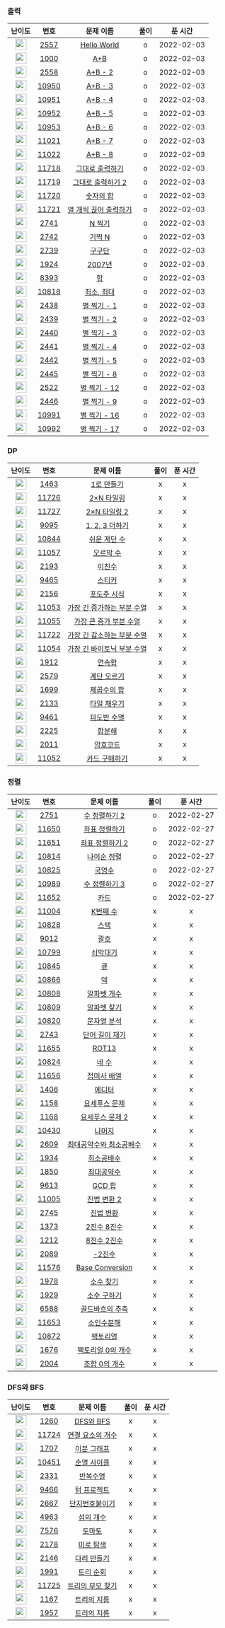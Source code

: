 ### 출력

| 난이도 | 번호 | 문제 이름 | 풀이 | 푼 시간 |
|:------:|:----:|:---------:|:---------:|:---------:|
| <img height="25px" width="25px" src="https://static.solved.ac/tier_small/1.svg"/> | [2557](https://www.acmicpc.net/problem/2557) | [Hello World](https://www.acmicpc.net/problem/2557) |o | 2022-02-03|
| <img height="25px" width="25px" src="https://static.solved.ac/tier_small/1.svg"/> | [1000](https://www.acmicpc.net/problem/1000) | [A+B](https://www.acmicpc.net/problem/1000) |o |2022-02-03 |
| <img height="25px" width="25px" src="https://static.solved.ac/tier_small/1.svg"/> | [2558](https://www.acmicpc.net/problem/2558) | [A+B - 2](https://www.acmicpc.net/problem/2558) |o |2022-02-03 |
| <img height="25px" width="25px" src="https://static.solved.ac/tier_small/3.svg"/> | [10950](https://www.acmicpc.net/problem/10950) | [A+B - 3](https://www.acmicpc.net/problem/10950) |o |2022-02-03|
| <img height="25px" width="25px" src="https://static.solved.ac/tier_small/3.svg"/> | [10951](https://www.acmicpc.net/problem/10951) | [A+B - 4](https://www.acmicpc.net/problem/10951) |o |2022-02-03|
| <img height="25px" width="25px" src="https://static.solved.ac/tier_small/3.svg"/> | [10952](https://www.acmicpc.net/problem/10952) | [A+B - 5](https://www.acmicpc.net/problem/10952) |o |2022-02-03 |
| <img height="25px" width="25px" src="https://static.solved.ac/tier_small/4.svg"/> | [10953](https://www.acmicpc.net/problem/10953) | [A+B - 6](https://www.acmicpc.net/problem/10953) |o |2022-02-03|
| <img height="25px" width="25px" src="https://static.solved.ac/tier_small/3.svg"/> | [11021](https://www.acmicpc.net/problem/11021) | [A+B - 7](https://www.acmicpc.net/problem/11021) |o |2022-02-03|
| <img height="25px" width="25px" src="https://static.solved.ac/tier_small/3.svg"/> | [11022](https://www.acmicpc.net/problem/11022) | [A+B - 8](https://www.acmicpc.net/problem/11022) |o |2022-02-03|
| <img height="25px" width="25px" src="https://static.solved.ac/tier_small/3.svg"/> | [11718](https://www.acmicpc.net/problem/11718) | [그대로 출력하기](https://www.acmicpc.net/problem/11718) |o |2022-02-03|
| <img height="25px" width="25px" src="https://static.solved.ac/tier_small/5.svg"/> | [11719](https://www.acmicpc.net/problem/11719) | [그대로 출력하기 2](https://www.acmicpc.net/problem/11719) |o |2022-02-03|
| <img height="25px" width="25px" src="https://static.solved.ac/tier_small/4.svg"/> | [11720](https://www.acmicpc.net/problem/11720) | [숫자의 합](https://www.acmicpc.net/problem/11720) |o |2022-02-03|
| <img height="25px" width="25px" src="https://static.solved.ac/tier_small/4.svg"/> | [11721](https://www.acmicpc.net/problem/11721) | [열 개씩 끊어 출력하기](https://www.acmicpc.net/problem/11721) |o |2022-02-03|
| <img height="25px" width="25px" src="https://static.solved.ac/tier_small/3.svg"/> | [2741](https://www.acmicpc.net/problem/2741) | [N 찍기](https://www.acmicpc.net/problem/2741) |o |2022-02-03 |
| <img height="25px" width="25px" src="https://static.solved.ac/tier_small/3.svg"/> | [2742](https://www.acmicpc.net/problem/2742) | [기찍 N](https://www.acmicpc.net/problem/2742) |o |2022-02-03 |
| <img height="25px" width="25px" src="https://static.solved.ac/tier_small/3.svg"/> | [2739](https://www.acmicpc.net/problem/2739) | [구구단](https://www.acmicpc.net/problem/2739) |o |2022-02-03|
| <img height="25px" width="25px" src="https://static.solved.ac/tier_small/5.svg"/> | [1924](https://www.acmicpc.net/problem/1924) | [2007년](https://www.acmicpc.net/problem/1924) |o |2022-02-03|
| <img height="25px" width="25px" src="https://static.solved.ac/tier_small/1.svg"/> | [8393](https://www.acmicpc.net/problem/8393) | [합](https://www.acmicpc.net/problem/8393) |o |2022-02-03 |
| <img height="25px" width="25px" src="https://static.solved.ac/tier_small/3.svg"/> | [10818](https://www.acmicpc.net/problem/10818) | [최소, 최대](https://www.acmicpc.net/problem/10818) |o |2022-02-03|
| <img height="25px" width="25px" src="https://static.solved.ac/tier_small/3.svg"/> | [2438](https://www.acmicpc.net/problem/2438) | [별 찍기 - 1](https://www.acmicpc.net/problem/2438) |o |2022-02-03|
| <img height="25px" width="25px" src="https://static.solved.ac/tier_small/3.svg"/> | [2439](https://www.acmicpc.net/problem/2439) | [별 찍기 - 2](https://www.acmicpc.net/problem/2439) |o |2022-02-03|
| <img height="25px" width="25px" src="https://static.solved.ac/tier_small/3.svg"/> | [2440](https://www.acmicpc.net/problem/2440) | [별 찍기 - 3](https://www.acmicpc.net/problem/2440) |o |2022-02-03|
| <img height="25px" width="25px" src="https://static.solved.ac/tier_small/3.svg"/> | [2441](https://www.acmicpc.net/problem/2441) | [별 찍기 - 4](https://www.acmicpc.net/problem/2441) |o |2022-02-03|
| <img height="25px" width="25px" src="https://static.solved.ac/tier_small/3.svg"/> | [2442](https://www.acmicpc.net/problem/2442) | [별 찍기 - 5](https://www.acmicpc.net/problem/2442) |o |2022-02-03|
| <img height="25px" width="25px" src="https://static.solved.ac/tier_small/3.svg"/> | [2445](https://www.acmicpc.net/problem/2445) | [별 찍기 - 8](https://www.acmicpc.net/problem/2445) |o |2022-02-03|
| <img height="25px" width="25px" src="https://static.solved.ac/tier_small/3.svg"/> | [2522](https://www.acmicpc.net/problem/2522) | [별 찍기 - 12](https://www.acmicpc.net/problem/2522) |o |2022-02-03|
| <img height="25px" width="25px" src="https://static.solved.ac/tier_small/3.svg"/> | [2446](https://www.acmicpc.net/problem/2446) | [별 찍기 - 9](https://www.acmicpc.net/problem/2446) |o |2022-02-03|
| <img height="25px" width="25px" src="https://static.solved.ac/tier_small/3.svg"/> | [10991](https://www.acmicpc.net/problem/10991) | [별 찍기 - 16](https://www.acmicpc.net/problem/10991) |o |2022-02-03|
| <img height="25px" width="25px" src="https://static.solved.ac/tier_small/3.svg"/> | [10992](https://www.acmicpc.net/problem/10992) | [별 찍기 - 17](https://www.acmicpc.net/problem/10992) |o |2022-02-03|

### DP

| 난이도 | 번호 | 문제 이름 | 풀이 | 푼 시간 |
|:------:|:----:|:---------:|:---------:|:---------:|
| <img height="25px" width="25px" src="https://static.solved.ac/tier_small/8.svg"/> | [1463](https://www.acmicpc.net/problem/1463) | [1로 만들기](https://www.acmicpc.net/problem/1463) |x |x |
| <img height="25px" width="25px" src="https://static.solved.ac/tier_small/8.svg"/> | [11726](https://www.acmicpc.net/problem/11726) | [2×N 타일링](https://www.acmicpc.net/problem/11726) |x |x |
| <img height="25px" width="25px" src="https://static.solved.ac/tier_small/8.svg"/> | [11727](https://www.acmicpc.net/problem/11727) | [2×N 타일링 2](https://www.acmicpc.net/problem/11727) |x |x |
| <img height="25px" width="25px" src="https://static.solved.ac/tier_small/8.svg"/> | [9095](https://www.acmicpc.net/problem/9095) | [1, 2, 3 더하기](https://www.acmicpc.net/problem/9095) |x |x |
| <img height="25px" width="25px" src="https://static.solved.ac/tier_small/10.svg"/> | [10844](https://www.acmicpc.net/problem/10844) | [쉬운 계단 수](https://www.acmicpc.net/problem/10844) |x |x |
| <img height="25px" width="25px" src="https://static.solved.ac/tier_small/10.svg"/> | [11057](https://www.acmicpc.net/problem/11057) | [오르막 수](https://www.acmicpc.net/problem/11057) |x |x |
| <img height="25px" width="25px" src="https://static.solved.ac/tier_small/8.svg"/> | [2193](https://www.acmicpc.net/problem/2193) | [이친수](https://www.acmicpc.net/problem/2193) |x |x |
| <img height="25px" width="25px" src="https://static.solved.ac/tier_small/10.svg"/> | [9465](https://www.acmicpc.net/problem/9465) | [스티커](https://www.acmicpc.net/problem/9465) |x |x |
| <img height="25px" width="25px" src="https://static.solved.ac/tier_small/10.svg"/> | [2156](https://www.acmicpc.net/problem/2156) | [포도주 시식](https://www.acmicpc.net/problem/2156) |x |x |
| <img height="25px" width="25px" src="https://static.solved.ac/tier_small/9.svg"/> | [11053](https://www.acmicpc.net/problem/11053) | [가장 긴 증가하는 부분 수열](https://www.acmicpc.net/problem/11053) |x |x |
| <img height="25px" width="25px" src="https://static.solved.ac/tier_small/9.svg"/> | [11055](https://www.acmicpc.net/problem/11055) | [가장 큰 증가 부분 수열](https://www.acmicpc.net/problem/11055) |x |x |
| <img height="25px" width="25px" src="https://static.solved.ac/tier_small/9.svg"/> | [11722](https://www.acmicpc.net/problem/11722) | [가장 긴 감소하는 부분 수열](https://www.acmicpc.net/problem/11722) |x |x |
| <img height="25px" width="25px" src="https://static.solved.ac/tier_small/13.svg"/> | [11054](https://www.acmicpc.net/problem/11054) | [가장 긴 바이토닉 부분 수열](https://www.acmicpc.net/problem/11054) |x |x |
| <img height="25px" width="25px" src="https://static.solved.ac/tier_small/9.svg"/> | [1912](https://www.acmicpc.net/problem/1912) | [연속합](https://www.acmicpc.net/problem/1912) |x |x |
| <img height="25px" width="25px" src="https://static.solved.ac/tier_small/8.svg"/> | [2579](https://www.acmicpc.net/problem/2579) | [계단 오르기](https://www.acmicpc.net/problem/2579) |x |x |
| <img height="25px" width="25px" src="https://static.solved.ac/tier_small/8.svg"/> | [1699](https://www.acmicpc.net/problem/1699) | [제곱수의 합](https://www.acmicpc.net/problem/1699) |x |x |
| <img height="25px" width="25px" src="https://static.solved.ac/tier_small/11.svg"/> | [2133](https://www.acmicpc.net/problem/2133) | [타일 채우기](https://www.acmicpc.net/problem/2133) |x |x |
| <img height="25px" width="25px" src="https://static.solved.ac/tier_small/8.svg"/> | [9461](https://www.acmicpc.net/problem/9461) | [파도반 수열](https://www.acmicpc.net/problem/9461) |x |x |
| <img height="25px" width="25px" src="https://static.solved.ac/tier_small/11.svg"/> | [2225](https://www.acmicpc.net/problem/2225) | [합분해](https://www.acmicpc.net/problem/2225) |x |x |
| <img height="25px" width="25px" src="https://static.solved.ac/tier_small/11.svg"/> | [2011](https://www.acmicpc.net/problem/2011) | [암호코드](https://www.acmicpc.net/problem/2011) |x |x |
| <img height="25px" width="25px" src="https://static.solved.ac/tier_small/10.svg"/> | [11052](https://www.acmicpc.net/problem/11052) | [카드 구매하기](https://www.acmicpc.net/problem/11052) |x |x |


### 정렬

| 난이도 | 번호 | 문제 이름 | 풀이 | 푼 시간 |
|:------:|:----:|:---------:|:---------:|:---------:|
| <img height="25px" width="25px" src="https://static.solved.ac/tier_small/6.svg"/> | [2751](https://www.acmicpc.net/problem/2751) | [수 정렬하기 2](https://www.acmicpc.net/problem/2751) |o |2022-02-27 |
| <img height="25px" width="25px" src="https://static.solved.ac/tier_small/6.svg"/> | [11650](https://www.acmicpc.net/problem/11650) | [좌표 정렬하기](https://www.acmicpc.net/problem/11650) |o |2022-02-27 |
| <img height="25px" width="25px" src="https://static.solved.ac/tier_small/6.svg"/> | [11651](https://www.acmicpc.net/problem/11651) | [좌표 정렬하기 2](https://www.acmicpc.net/problem/11651) |o |2022-02-27 |
| <img height="25px" width="25px" src="https://static.solved.ac/tier_small/6.svg"/> | [10814](https://www.acmicpc.net/problem/10814) | [나이순 정렬](https://www.acmicpc.net/problem/10814) |o |2022-02-27 |
| <img height="25px" width="25px" src="https://static.solved.ac/tier_small/7.svg"/> | [10825](https://www.acmicpc.net/problem/10825) | [국영수](https://www.acmicpc.net/problem/10825) |o |2022-02-27 |
| <img height="25px" width="25px" src="https://static.solved.ac/tier_small/6.svg"/> | [10989](https://www.acmicpc.net/problem/10989) | [수 정렬하기 3](https://www.acmicpc.net/problem/10989) |o |2022-02-27 |
| <img height="25px" width="25px" src="https://static.solved.ac/tier_small/7.svg"/> | [11652](https://www.acmicpc.net/problem/11652) | [카드](https://www.acmicpc.net/problem/11652) |o |2022-02-27 |
| <img height="25px" width="25px" src="https://static.solved.ac/tier_small/6.svg"/> | [11004](https://www.acmicpc.net/problem/11004) | [K번째 수](https://www.acmicpc.net/problem/11004) |x |x |
| <img height="25px" width="25px" src="https://static.solved.ac/tier_small/7.svg"/> | [10828](https://www.acmicpc.net/problem/10828) | [스택](https://www.acmicpc.net/problem/10828) |x |x |
| <img height="25px" width="25px" src="https://static.solved.ac/tier_small/7.svg"/> | [9012](https://www.acmicpc.net/problem/9012) | [괄호](https://www.acmicpc.net/problem/9012) |x |x |
| <img height="25px" width="25px" src="https://static.solved.ac/tier_small/8.svg"/> | [10799](https://www.acmicpc.net/problem/10799) | [쇠막대기](https://www.acmicpc.net/problem/10799) |x |x |
| <img height="25px" width="25px" src="https://static.solved.ac/tier_small/7.svg"/> | [10845](https://www.acmicpc.net/problem/10845) | [큐](https://www.acmicpc.net/problem/10845) |x |x |
| <img height="25px" width="25px" src="https://static.solved.ac/tier_small/7.svg"/> | [10866](https://www.acmicpc.net/problem/10866) | [덱](https://www.acmicpc.net/problem/10866) |x |x |
| <img height="25px" width="25px" src="https://static.solved.ac/tier_small/4.svg"/> | [10808](https://www.acmicpc.net/problem/10808) | [알파벳 개수](https://www.acmicpc.net/problem/10808) |x |x |
| <img height="25px" width="25px" src="https://static.solved.ac/tier_small/4.svg"/> | [10809](https://www.acmicpc.net/problem/10809) | [알파벳 찾기](https://www.acmicpc.net/problem/10809) |x |x |
| <img height="25px" width="25px" src="https://static.solved.ac/tier_small/4.svg"/> | [10820](https://www.acmicpc.net/problem/10820) | [문자열 분석](https://www.acmicpc.net/problem/10820) |x |x |
| <img height="25px" width="25px" src="https://static.solved.ac/tier_small/4.svg"/> | [2743](https://www.acmicpc.net/problem/2743) | [단어 길이 재기](https://www.acmicpc.net/problem/2743) |x |x |
| <img height="25px" width="25px" src="https://static.solved.ac/tier_small/5.svg"/> | [11655](https://www.acmicpc.net/problem/11655) | [ROT13](https://www.acmicpc.net/problem/11655) |x |x |
| <img height="25px" width="25px" src="https://static.solved.ac/tier_small/3.svg"/> | [10824](https://www.acmicpc.net/problem/10824) | [네 수](https://www.acmicpc.net/problem/10824) |x |x |
| <img height="25px" width="25px" src="https://static.solved.ac/tier_small/7.svg"/> | [11656](https://www.acmicpc.net/problem/11656) | [접미사 배열](https://www.acmicpc.net/problem/11656) |x |x |
| <img height="25px" width="25px" src="https://static.solved.ac/tier_small/8.svg"/> | [1406](https://www.acmicpc.net/problem/1406) | [에디터](https://www.acmicpc.net/problem/1406) |x |x |
| <img height="25px" width="25px" src="https://static.solved.ac/tier_small/6.svg"/> | [1158](https://www.acmicpc.net/problem/1158) | [요세푸스 문제](https://www.acmicpc.net/problem/1158) |x |x |
| <img height="25px" width="25px" src="https://static.solved.ac/tier_small/17.svg"/> | [1168](https://www.acmicpc.net/problem/1168) | [요세푸스 문제 2](https://www.acmicpc.net/problem/1168) |x |x |
| <img height="25px" width="25px" src="https://static.solved.ac/tier_small/1.svg"/> | [10430](https://www.acmicpc.net/problem/10430) | [나머지](https://www.acmicpc.net/problem/10430) |x |x |
| <img height="25px" width="25px" src="https://static.solved.ac/tier_small/6.svg"/> | [2609](https://www.acmicpc.net/problem/2609) | [최대공약수와 최소공배수](https://www.acmicpc.net/problem/2609) |x |x |
| <img height="25px" width="25px" src="https://static.solved.ac/tier_small/6.svg"/> | [1934](https://www.acmicpc.net/problem/1934) | [최소공배수](https://www.acmicpc.net/problem/1934) |x |x |
| <img height="25px" width="25px" src="https://static.solved.ac/tier_small/9.svg"/> | [1850](https://www.acmicpc.net/problem/1850) | [최대공약수](https://www.acmicpc.net/problem/1850) |x |x |
| <img height="25px" width="25px" src="https://static.solved.ac/tier_small/8.svg"/> | [9613](https://www.acmicpc.net/problem/9613) | [GCD 합](https://www.acmicpc.net/problem/9613) |x |x |
| <img height="25px" width="25px" src="https://static.solved.ac/tier_small/5.svg"/> | [11005](https://www.acmicpc.net/problem/11005) | [진법 변환 2](https://www.acmicpc.net/problem/11005) |x |x |
| <img height="25px" width="25px" src="https://static.solved.ac/tier_small/4.svg"/> | [2745](https://www.acmicpc.net/problem/2745) | [진법 변환](https://www.acmicpc.net/problem/2745) |x |x |
| <img height="25px" width="25px" src="https://static.solved.ac/tier_small/4.svg"/> | [1373](https://www.acmicpc.net/problem/1373) | [2진수 8진수](https://www.acmicpc.net/problem/1373) |x |x |
| <img height="25px" width="25px" src="https://static.solved.ac/tier_small/3.svg"/> | [1212](https://www.acmicpc.net/problem/1212) | [8진수 2진수](https://www.acmicpc.net/problem/1212) |x |x |
| <img height="25px" width="25px" src="https://static.solved.ac/tier_small/6.svg"/> | [2089](https://www.acmicpc.net/problem/2089) | [-2진수](https://www.acmicpc.net/problem/2089) |x |x |
| <img height="25px" width="25px" src="https://static.solved.ac/tier_small/6.svg"/> | [11576](https://www.acmicpc.net/problem/11576) | [Base Conversion](https://www.acmicpc.net/problem/11576) |x |x |
| <img height="25px" width="25px" src="https://static.solved.ac/tier_small/7.svg"/> | [1978](https://www.acmicpc.net/problem/1978) | [소수 찾기](https://www.acmicpc.net/problem/1978) |x |x |
| <img height="25px" width="25px" src="https://static.solved.ac/tier_small/8.svg"/> | [1929](https://www.acmicpc.net/problem/1929) | [소수 구하기](https://www.acmicpc.net/problem/1929) |x |x |
| <img height="25px" width="25px" src="https://static.solved.ac/tier_small/10.svg"/> | [6588](https://www.acmicpc.net/problem/6588) | [골드바흐의 추측](https://www.acmicpc.net/problem/6588) |x |x |
| <img height="25px" width="25px" src="https://static.solved.ac/tier_small/6.svg"/> | [11653](https://www.acmicpc.net/problem/11653) | [소인수분해](https://www.acmicpc.net/problem/11653) |x |x |
| <img height="25px" width="25px" src="https://static.solved.ac/tier_small/3.svg"/> | [10872](https://www.acmicpc.net/problem/10872) | [팩토리얼](https://www.acmicpc.net/problem/10872) |x |x |
| <img height="25px" width="25px" src="https://static.solved.ac/tier_small/7.svg"/> | [1676](https://www.acmicpc.net/problem/1676) | [팩토리얼 0의 개수](https://www.acmicpc.net/problem/1676) |x |x |
| <img height="25px" width="25px" src="https://static.solved.ac/tier_small/9.svg"/> | [2004](https://www.acmicpc.net/problem/2004) | [조합 0의 개수](https://www.acmicpc.net/problem/2004) |x |x |

### DFS와 BFS

| 난이도 | 번호 | 문제 이름 | 풀이 | 푼 시간 |
|:------:|:----:|:---------:|:---------:|:---------:|
| <img height="25px" width="25px" src="https://static.solved.ac/tier_small/9.svg"/> | [1260](https://www.acmicpc.net/problem/1260) | [DFS와 BFS](https://www.acmicpc.net/problem/1260) |x | x|
| <img height="25px" width="25px" src="https://static.solved.ac/tier_small/9.svg"/> | [11724](https://www.acmicpc.net/problem/11724) | [연결 요소의 개수](https://www.acmicpc.net/problem/11724) |x | x|
| <img height="25px" width="25px" src="https://static.solved.ac/tier_small/12.svg"/> | [1707](https://www.acmicpc.net/problem/1707) | [이분 그래프](https://www.acmicpc.net/problem/1707) |x | x|
| <img height="25px" width="25px" src="https://static.solved.ac/tier_small/9.svg"/> | [10451](https://www.acmicpc.net/problem/10451) | [순열 사이클](https://www.acmicpc.net/problem/10451) |x | x|
| <img height="25px" width="25px" src="https://static.solved.ac/tier_small/7.svg"/> | [2331](https://www.acmicpc.net/problem/2331) | [반복수열](https://www.acmicpc.net/problem/2331) |x | x|
| <img height="25px" width="25px" src="https://static.solved.ac/tier_small/13.svg"/> | [9466](https://www.acmicpc.net/problem/9466) | [텀 프로젝트](https://www.acmicpc.net/problem/9466) |x | x|
| <img height="25px" width="25px" src="https://static.solved.ac/tier_small/10.svg"/> | [2667](https://www.acmicpc.net/problem/2667) | [단지번호붙이기](https://www.acmicpc.net/problem/2667) |x | x|
| <img height="25px" width="25px" src="https://static.solved.ac/tier_small/9.svg"/> | [4963](https://www.acmicpc.net/problem/4963) | [섬의 개수](https://www.acmicpc.net/problem/4963) |x | x|
| <img height="25px" width="25px" src="https://static.solved.ac/tier_small/11.svg"/> | [7576](https://www.acmicpc.net/problem/7576) | [토마토](https://www.acmicpc.net/problem/7576) |x | x|
| <img height="25px" width="25px" src="https://static.solved.ac/tier_small/10.svg"/> | [2178](https://www.acmicpc.net/problem/2178) | [미로 탐색](https://www.acmicpc.net/problem/2178) |x | x|
| <img height="25px" width="25px" src="https://static.solved.ac/tier_small/13.svg"/> | [2146](https://www.acmicpc.net/problem/2146) | [다리 만들기](https://www.acmicpc.net/problem/2146) |x | x|
| <img height="25px" width="25px" src="https://static.solved.ac/tier_small/10.svg"/> | [1991](https://www.acmicpc.net/problem/1991) | [트리 순회](https://www.acmicpc.net/problem/1991) |x | x|
| <img height="25px" width="25px" src="https://static.solved.ac/tier_small/9.svg"/> | [11725](https://www.acmicpc.net/problem/11725) | [트리의 부모 찾기](https://www.acmicpc.net/problem/11725) |x | x|
| <img height="25px" width="25px" src="https://static.solved.ac/tier_small/13.svg"/> | [1167](https://www.acmicpc.net/problem/1167) | [트리의 지름](https://www.acmicpc.net/problem/1167) |x | x|
| <img height="25px" width="25px" src="https://static.solved.ac/tier_small/12.svg"/> | [1957](https://www.acmicpc.net/problem/1957) | [트리의 지름](https://www.acmicpc.net/problem/1967) |x | x|
